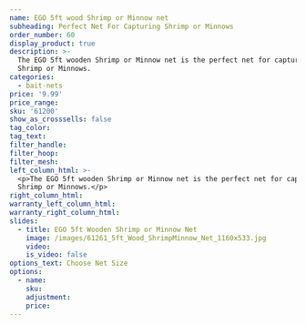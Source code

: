```yaml
---
name: EGO 5ft wood Shrimp or Minnow net
subheading: Perfect Net For Capturing Shrimp or Minnows
order_number: 60
display_product: true
description: >-
  The EGO 5ft wooden Shrimp or Minnow net is the perfect net for capturing
  Shrimp or Minnows.
categories:
  - bait-nets
price: '9.99'
price_range:
sku: '61200'
show_as_crosssells: false
tag_color:
tag_text:
filter_handle:
filter_hoop:
filter_mesh:
left_column_html: >-
  <p>The EGO 5ft wooden Shrimp or Minnow net is the perfect net for capturing
  Shrimp or Minnows.</p>
right_column_html:
warranty_left_column_html:
warranty_right_column_html:
slides:
  - title: EGO 5ft Wooden Shrimp or Minnow Net
    image: /images/61261_5ft_Wood_ShrimpMinnow_Net_1160x533.jpg
    video:
    is_video: false
options_text: Choose Net Size
options:
  - name:
    sku:
    adjustment:
    price:
---
```


